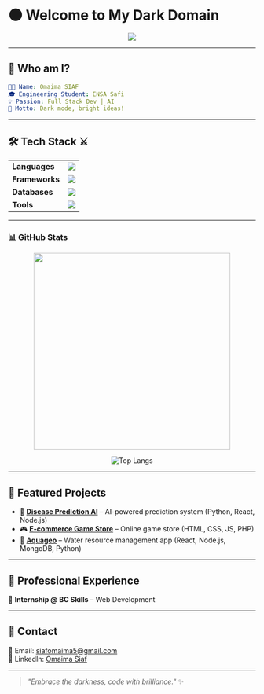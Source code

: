 
# 🌑 Welcome to My Dark Domain  

<div align="center">
  <img src="https://readme-typing-svg.demolab.com?font=Fira+Code&size=24&pause=1000&color=ff6f00&center=true&vCenter=true&width=600&lines=Hello%2C+I+am+Omaima+SIAF+%F0%9F%91%8B;Full+Stack+Developer+%7C+AI+Enthusiast;Code+with+Creativity+%26+Darkness;Welcome+to+my+GitHub!"/>
</div>

---

## 🖤 Who am I?  

```yaml
👩‍💻 Name: Omaima SIAF
🎓 Engineering Student: ENSA Safi
💡 Passion: Full Stack Dev | AI
🚀 Motto: Dark mode, bright ideas!
```

---

## 🛠️ Tech Stack ⚔️  

<div align="center">
  <table>
    <tr>
      <td><b>Languages</b></td>
      <td><img src="https://skillicons.dev/icons?i=python,html,css,js,c,cpp,cs,r"/></td>
    </tr>
    <tr>
      <td><b>Frameworks</b></td>
      <td><img src="https://skillicons.dev/icons?i=react,nodejs,materialui,flask,sklearn"/></td>
    </tr>
    <tr>
      <td><b>Databases</b></td>
      <td><img src="https://skillicons.dev/icons?i=mysql,mongodb"/></td>
    </tr>
    <tr>
      <td><b>Tools</b></td>
      <td><img src="https://skillicons.dev/icons?i=vscode,git,github,postman,visualstudio"/></td>
    </tr>
  </table>
</div>

---

### 📊 GitHub Stats  

<div align="center">
  <img src="https://github-readme-stats.vercel.app/api?username=Maymasi&show_icons=true&theme=dracula" width="400px"/>

  ![Top Langs](https://github-readme-stats.vercel.app/api/top-langs/?username=Maymasi&layout=compact&theme=dracula)
</div>

---

## 🚀 Featured Projects  

- 🧬 [**Disease Prediction AI**](https://github.com/Maymasi/Disease-Prediction-Project) – AI-powered prediction system (Python, React, Node.js)  
- 🎮 [**E-commerce Game Store**](#) – Online game store (HTML, CSS, JS, PHP)  
- 🌊 [**Aquageo**](#) – Water resource management app (React, Node.js, MongoDB, Python)  

---

## 💼 Professional Experience  

🔹 **Internship @ BC Skills** – Web Development  

---
## 📩 Contact  

📧 Email: siafomaima5@gmail.com  
💼 LinkedIn: [Omaima Siaf](https://www.linkedin.com/in/omaima-siaf-b636132aa/)   

---

> _"Embrace the darkness, code with brilliance."_ ✨
